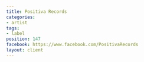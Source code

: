 ```yaml
---
title: Positiva Records
categories:
- artist
tags:
- label
position: 147
facebook: https://www.facebook.com/PositivaRecords
layout: client
---
```


